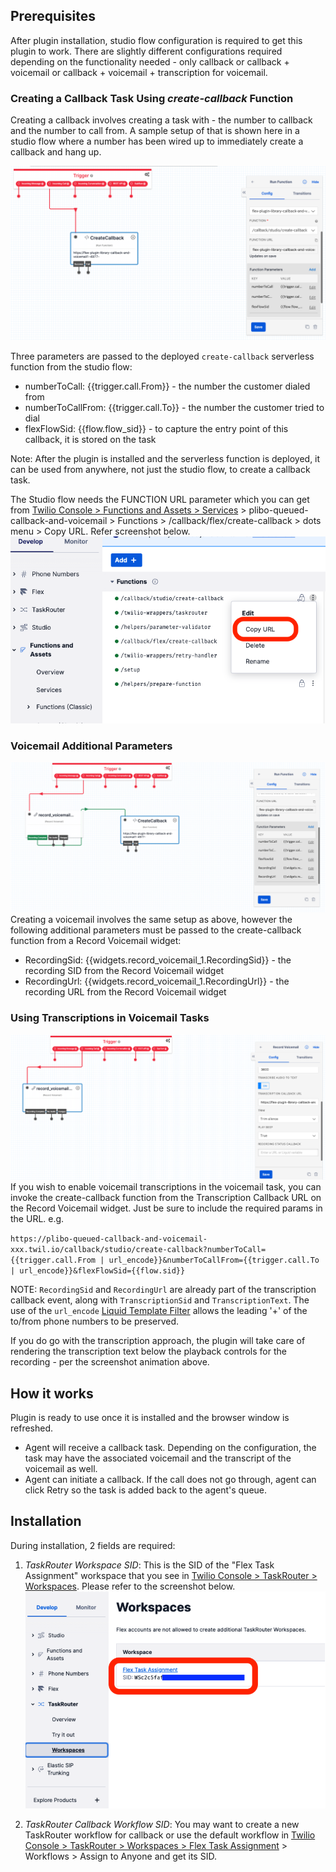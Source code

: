 ## Prerequisites

After plugin installation, studio flow configuration is required to get this plugin to work. There are slightly different configurations required depending on the functionality needed - only callback or callback + voicemail or callback + voicemail + transcription for voicemail.

### Creating a Callback Task Using _create-callback_ Function

Creating a callback involves creating a task with - the number to callback and the number to call from. A sample setup of that is shown here in a studio flow where a number has been wired up to immediately create a callback and hang up.

![Studio configuration](https://raw.githubusercontent.com/twilio/flex-plugin-library-callback-and-voicemail/main/screenshots/studio_configuration_callback.png)

Three parameters are passed to the deployed `create-callback` serverless function from the studio flow:

- numberToCall: {{trigger.call.From}} - the number the customer dialed from
- numberToCallFrom: {{trigger.call.To}} - the number the customer tried to dial
- flexFlowSid: {{flow.flow_sid}} - to capture the entry point of this callback, it is stored on the task

Note: After the plugin is installed and the serverless function is deployed, it can be used from anywhere, not just the studio flow, to create a callback task.

The Studio flow needs the FUNCTION URL parameter which you can get from [Twilio Console > Functions and Assets > Services](https://console.twilio.com/us1/develop/functions/services) > plibo-queued-callback-and-voicemail > Functions > /callback/flex/create-callback > dots menu > Copy URL. Refer screenshot below.
![Functions URL](https://raw.githubusercontent.com/twilio/flex-plugin-library-callback-and-voicemail/main/screenshots/function_url.png)

### Voicemail Additional Parameters

![Studio configuration for voicemail](https://raw.githubusercontent.com/twilio/flex-plugin-library-callback-and-voicemail/main/screenshots/studio_configuration_voicemail.png)
Creating a voicemail involves the same setup as above, however the following additional parameters must be passed to the create-callback function from a Record Voicemail widget:

- RecordingSid: {{widgets.record_voicemail_1.RecordingSid}} - the recording SID from the Record Voicemail widget
- RecordingUrl: {{widgets.record_voicemail_1.RecordingUrl}} - the recording URL from the Record Voicemail widget

### Using Transcriptions in Voicemail Tasks

![Studio configuration for transcription](https://raw.githubusercontent.com/twilio/flex-plugin-library-callback-and-voicemail/main/screenshots/studio_configuration_transcript.png)
If you wish to enable voicemail transcriptions in the voicemail task, you can invoke the create-callback function from the Transcription Callback URL on the Record Voicemail widget. Just be sure to include the required params in the URL. e.g.

`https://plibo-queued-callback-and-voicemail-xxx.twil.io/callback/studio/create-callback?numberToCall={{trigger.call.From | url_encode}}&numberToCallFrom={{trigger.call.To | url_encode}}&flexFlowSid={{flow.sid}}`

NOTE: `RecordingSid` and `RecordingUrl` are already part of the transcription callback event, along with `TranscriptionSid` and `TranscriptionText`. The use of the `url_encode` [Liquid Template Filter](https://www.twilio.com/docs/studio/user-guide/liquid-template-language#standard-filters) allows the leading '+' of the to/from phone numbers to be preserved.

If you do go with the transcription approach, the plugin will take care of rendering the transcription text below the playback controls for the recording - per the screenshot animation above.

## How it works

Plugin is ready to use once it is installed and the browser window is refreshed.

- Agent will receive a callback task. Depending on the configuration, the task may have the associated voicemail and the transcript of the voicemail as well.
- Agent can initiate a callback. If the call does not go through, agent can click Retry so the task is added back to the agent's queue.

## Installation

During installation, 2 fields are required:

1. _TaskRouter Workspace SID_: This is the SID of the "Flex Task Assignment" workspace that you see in [Twilio Console > TaskRouter > Workspaces](https://console.twilio.com/us1/develop/taskrouter/workspaces). Please refer to the screenshot below.
   ![Workspace SID](https://raw.githubusercontent.com/twilio/flex-plugin-library-callback-and-voicemail/main/screenshots/workspace_sid.png)

2. _TaskRouter Callback Workflow SID_: You may want to create a new TaskRouter workflow for callback or use the default workflow in [Twilio Console > TaskRouter > Workspaces > Flex Task Assignment](https://console.twilio.com/us1/develop/taskrouter/workspaces) > Workflows > Assign to Anyone and get its SID.
